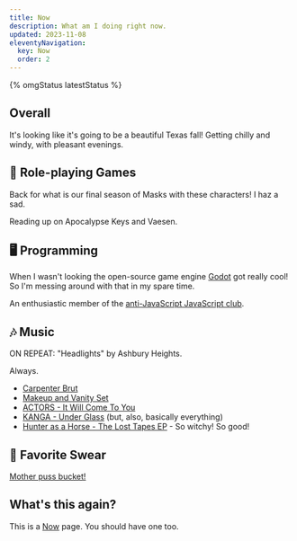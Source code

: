 ```yaml
---
title: Now
description: What am I doing right now.
updated: 2023-11-08
eleventyNavigation:
  key: Now
  order: 2
---
```


{% omgStatus latestStatus %}

## Overall

It's looking like it's going to be a beautiful Texas fall! Getting chilly and windy, with pleasant evenings.

## 🎲 Role-playing Games

Back for what is our final season of Masks with these characters! I haz a sad.

Reading up on Apocalypse Keys and Vaesen.

## 🖥️ Programming

When I wasn't looking the open-source game engine [Godot](https://godotengine.org/) got really cool! So I'm messing around with that in my spare time.

An enthusiastic member of the [anti-JavaScript JavaScript club](https://anti-javascript-javascript.club/).

## 🎶 Music

ON REPEAT: "Headlights" by Ashbury Heights.

Always.

- [Carpenter Brut][carpenterbrut]
- [Makeup and Vanity Set][mavs]
- [ACTORS - It Will Come To You][actors]
- [KANGA - Under Glass][kanga] (but, also, basically everything)
- [Hunter as a Horse - The Lost Tapes EP](https://hunterasahorse.bandcamp.com/album/walk-with-fire) - So witchy! So good!

## 🤬 Favorite Swear

[Mother puss bucket!](https://www.youtube.com/watch?v=In4aDZf-_JI)

## What's this again?

This is a [Now][nowpage] page. You should have one too.

[carpenterbrut]: http://www.carpenterbrut.com/
[mavs]: https://www.makeupandvanityset.com/
[actors]: https://www.actorstheband.com/
[kanga]: https://kanga.bandcamp.com/
[nowpage]: https://nownownow.com/about
